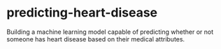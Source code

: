 # predicting-heart-disease
Building a machine learning model capable of predicting whether or not someone has heart disease based on their medical attributes.
